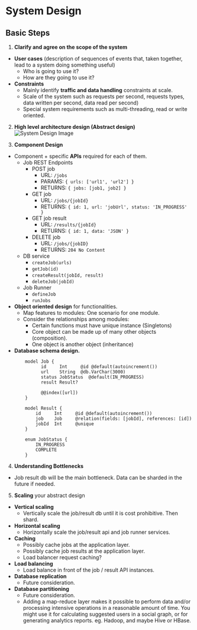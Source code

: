 # System Design

## Basic Steps

1) **Clarify and agree on the scope of the system**
* **User cases** (description of sequences of events that, taken together, lead to a system doing something useful)
    * Who is going to use it?
    * How are they going to use it?
* **Constraints**
    * Mainly identify **traffic and data handling** constraints at scale.
    * Scale of the system such as requests per second, requests types, data written per second, data read per second)
    * Special system requirements such as multi-threading, read or write oriented.

2) **High level architecture design (Abstract design)**
  ![System Design Image](https://pasteboard.co/VdwShXyxgApG.jpg)

3) **Component Design**
* Component + specific **APIs** required for each of them.
  * Job REST Endpoints
    * POST job
      * URL: `/jobs`
      * PARAMS: `{ urls: ['url1', 'url2'] }`
      * RETURNS: `{ jobs: [job1, job2] }`
    * GET job
      * URL: `/jobs/{jobId}`
      * RETURNS: `{ id: 1, url: 'jobUrl', status: 'IN_PROGRESS' }`
    * GET job result
        * URL: `/results/{jobId}`
        * RETURNS: `{ id: 1, data: 'JSON' }`
    * DELETE job
      * URL: `/jobs/{jobID}`
      * RETURNS: `204 No Content`
  * DB service
    * `createJob(urls)`
    * `getJob(id)`
    * `createResult(jobId, result)`
    * `deleteJob(jobId)`
  * Job Runner
    * `defineJob`
    * `runJobs`
* **Object oriented design** for functionalities.
    * Map features to modules: One scenario for one module.
    * Consider the relationships among modules:
        * Certain functions must have unique instance (Singletons)
        * Core object can be made up of many other objects (composition).
        * One object is another object (inheritance)
* **Database schema design.**
    ```
        model Job {
              id     Int     @id @default(autoincrement())
              url    String  @db.VarChar(3000)
              status JobStatus  @default(IN_PROGRESS)
              result Result?

              @@index([url])
        }

        model Result {
            id     Int     @id @default(autoincrement())
            job    Job     @relation(fields: [jobId], references: [id])
            jobId  Int     @unique
        }

        enum JobStatus {
            IN_PROGRESS
            COMPLETE
        }
    ```

4) **Understanding Bottlenecks**
  - Job result db will be the main bottleneck. Data can be sharded in the future if needed.

5) **Scaling** your abstract design
* **Vertical scaling**
    * Vertically scale the job/result db until it is cost prohibitive. Then shard.
* **Horizontal scaling**
    * Horizontally scale the job/result api and job runner services.
* **Caching**
    * Possibly cache jobs at the application layer.
    * Possibly cache job results at the application layer.
    * Load balancer request caching?
* **Load balancing**
    * Load balance in front of the job / result API instances.
* **Database replication**
    * Future consideration.
* **Database partitioning**
    * Future consideration.
    * Adding a map-reduce layer makes it possible to perform data and/or processing intensive operations in a reasonable amount of time. You might use it for calculating suggested users in a social graph, or for generating analytics reports. eg. Hadoop, and maybe Hive or HBase.